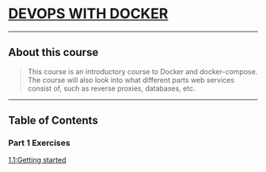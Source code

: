 # [DEVOPS WITH DOCKER](https://devopswithdocker.com/)
---
## About this course
>This course is an introductory course to Docker and docker-compose.
>The course will also look into what different parts web services consist of,
>such as reverse proxies, databases, etc.
---
## Table of Contents
###  Part 1 Exercises

[1.1:Getting started][getting started]

[getting started]: part1/1-getting-started

